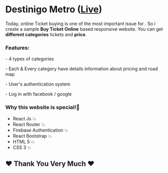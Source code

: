 <h1>Destinigo Metro (<a href="https://epic-chandrasekhar-382d4b.netlify.app/" target="_blank" >Live</a>)</h1>
<p>Today, online Ticket buying is one of the most important issue for . So i create a sample <strong>Buy Ticket Online</strong> based responsive website. You can get <strong>different categories</strong> tickets and <strong>price</strong>.</p>

<h3>Features:</h3>
<p>     - 4 types of categories</p>
<p>     - Each & Every category have details information about pricing and road map</p>
<p>     - User's authentication system</p>
<p>     - Log in with facebook / google</p>

<h3>Why this website is <span>special!</span>💯</h3>
<ul>
    <li>React Js 💥</li>
    <li>React Router 💥</li>
    <li>Firebase Authentication 💥</li>
    <li>React Bootstrap 💥</li>
    <li>HTML 5 💥</li>
    <li>CSS 3 💥</li>
</ul>

<h2>❤️ Thank You Very Much ❤️</h2>